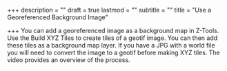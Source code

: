+++
description = ""
draft = true
lastmod = ""
subtitle = ""
title = "Use a Georeferenced Background Image"

+++
You can add a georeferenced image as a background map in Z-Tools.  Use the Build XYZ Tiles to create tiles of a geotif image.  You can then add these tiles as a background map layer.  If you have a JPG with a world file you will need to convert the image to a geotif before making XYZ tiles.  The video provides an overview of the process.